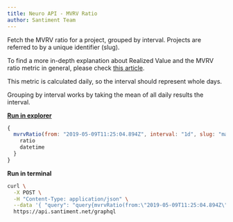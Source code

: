 ```yaml
---
title: Neuro API - MVRV Ratio
author: Santiment Team
---
```


Fetch the MVRV ratio for a project, grouped by interval. Projects are
referred to by a unique identifier (slug).

To find a more in-depth explanation about Realized Value and the MVRV
ratio metric in general, please check [this
article](/sangraphs/metrics/mvrv-ratio).

This metric is calculated daily, so the interval should represent whole
days.

Grouping by interval works by taking the mean of all daily results the
interval.

[**Run in
explorer**](https://api.santiment.net/graphiql?query=%7B%0A%20%20mvrvRatio(from%3A%20%222019-05-09T11%3A25%3A04.894Z%22%2C%20interval%3A%20%221d%22%2C%20slug%3A%20%22maker%22%2C%20to%3A%20%222019-06-23T11%3A25%3A04.894Z%22)%20%7B%0A%20%20%20%20ratio%0A%20%20%20%20datetime%0A%20%20%7D%0A%7D%0A)

```js
{
  mvrvRatio(from: "2019-05-09T11:25:04.894Z", interval: "1d", slug: "maker", to: "2019-06-23T11:25:04.894Z") {
    ratio
    datetime
  }
}
```

**Run in terminal**

```sh
curl \
  -X POST \
  -H "Content-Type: application/json" \
  --data '{ "query": "query{mvrvRatio(from:\"2019-05-09T11:25:04.894Z\",interval:\"1d\",slug:\"maker\",to:\"2019-06-23T11:25:04.894Z\"){ratio,datetime}}" }' \
  https://api.santiment.net/graphql
```
